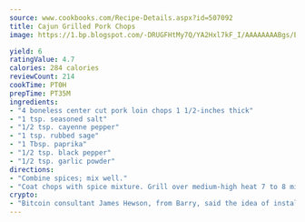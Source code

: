 ```yaml
---
source: www.cookbooks.com/Recipe-Details.aspx?id=507092
title: Cajun Grilled Pork Chops
image: https://1.bp.blogspot.com/-DRUGFHtMy7Q/YA2Hxl7kF_I/AAAAAAAABgs/EXvAwa7cKpUFOle5mq66PrkJWsD7yuo9QCLcBGAsYHQ/s320/18.png

yield: 6
ratingValue: 4.7
calories: 284 calories
reviewCount: 214
cookTime: PT0H
prepTime: PT35M
ingredients:
- "4 boneless center cut pork loin chops 1 1/2-inches thick"
- "1 tsp. seasoned salt"
- "1/2 tsp. cayenne pepper"
- "1 tsp. rubbed sage"
- "1 Tbsp. paprika"
- "1/2 tsp. black pepper"
- "1/2 tsp. garlic powder"
directions:
- "Combine spices; mix well."
- "Coat chops with spice mixture. Grill over medium-high heat 7 to 8 minutes each side, turning once."
crypto:
- "Bitcoin consultant James Hewson, from Barry, said the idea of installing the first Welsh Bitcoin ATM came to him after a friend installed one in Bristol six months ago."
---
```

